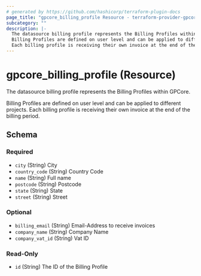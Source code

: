 ```yaml
---
# generated by https://github.com/hashicorp/terraform-plugin-docs
page_title: "gpcore_billing_profile Resource - terraform-provider-gpcore"
subcategory: ""
description: |-
  The datasource billing profile represents the Billing Profiles within GPCore.
  Billing Profiles are defined on user level and can be applied to different projects.
  Each billing profile is receiving their own invoice at the end of the billing period.
---
```


# gpcore_billing_profile (Resource)

The datasource billing profile represents the Billing Profiles within GPCore.

Billing Profiles are defined on user level and can be applied to different projects.
Each billing profile is receiving their own invoice at the end of the billing period.



<!-- schema generated by tfplugindocs -->
## Schema

### Required

- `city` (String) City
- `country_code` (String) Country Code
- `name` (String) Full name
- `postcode` (String) Postcode
- `state` (String) State
- `street` (String) Street

### Optional

- `billing_email` (String) Email-Address to receive invoices
- `company_name` (String) Company Name
- `company_vat_id` (String) Vat ID

### Read-Only

- `id` (String) The ID of the Billing Profile
